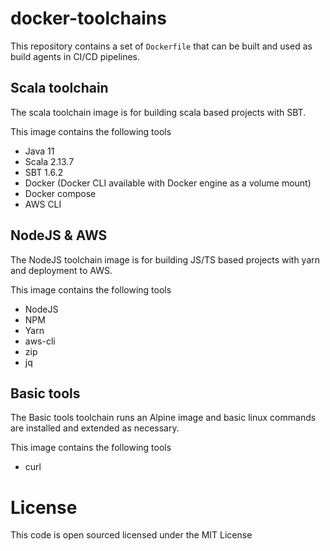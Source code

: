 # docker-toolchains

This repository contains a set of `Dockerfile` that can be built and used as build agents in CI/CD pipelines.

## Scala toolchain
The scala toolchain image is for building scala based projects with SBT. 

This image contains the following tools

- Java 11
- Scala 2.13.7
- SBT 1.6.2
- Docker (Docker CLI available with Docker engine as a volume mount)
- Docker compose
- AWS CLI

## NodeJS & AWS
The NodeJS toolchain image is for building JS/TS based projects with yarn and deployment to AWS.

This image contains the following tools

- NodeJS
- NPM
- Yarn
- aws-cli
- zip
- jq

## Basic tools
The Basic tools toolchain runs an Alpine image and basic linux commands are installed and extended as necessary.

This image contains the following tools

- curl

License
=======
This code is open sourced licensed under the MIT License